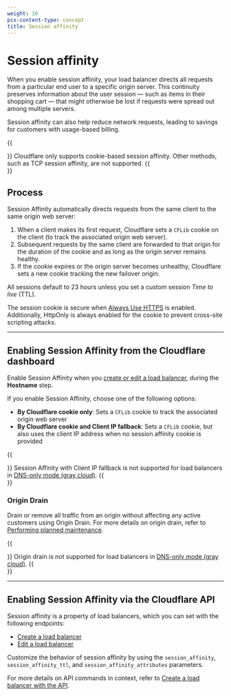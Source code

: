 ```yaml
---
weight: 16
pcx-content-type: concept
title: Session affinity
---
```


# Session affinity

When you enable session affinity, your load balancer directs all requests from a particular end user to a specific origin server. This continuity preserves information about the user session — such as items in their shopping cart — that might otherwise be lost if requests were spread out among multiple servers.

Session affinity can also help reduce network requests, leading to savings for customers with usage-based billing.

{{<Aside type="warning" header="Important">}}
Cloudflare only supports cookie-based session affinity. Other methods, such as TCP session affinity, are not supported.
{{</Aside>}}

## Process

Session Affinity automatically directs requests from the same client to the same origin web server:

1. When a client makes its first request, Cloudflare sets a `CFLib` cookie on the client (to track the associated origin web server).
1. Subsequent requests by the same client are forwarded to that origin for the duration of the cookie and as long as the origin server remains healthy.
1. If the cookie expires or the origin server becomes unhealthy, Cloudflare sets a new cookie tracking the new failover origin.

All sessions default to 23 hours unless you set a custom session _Time to live_ (TTL).

The session cookie is secure when [Always Use HTTPS](https://developers.cloudflare.com/ssl/edge-certificates/additional-options/always-use-https) is enabled. Additionally, HttpOnly is always enabled for the cookie to prevent cross-site scripting attacks.

---

## Enabling Session Affinity from the Cloudflare dashboard

Enable Session Affinity when you [create or edit a load balancer](/create-load-balancer-ui), during the **Hostname** step.

If you enable Session Affinity, choose one of the following options:

- **By Cloudflare cookie only**: Sets a `CFLib` cookie to track the associated origin web server
- **By Cloudflare cookie and Client IP fallback**: Sets a `CFLib` cookie, but also uses the client IP address when no session affinity cookie is provided

{{<Aside type="warning" header="Important">}}
Session Affinity with Client IP fallback is not supported for load balancers in [DNS-only mode (gray cloud)](/understand-basics/proxy-modes).
{{</Aside>}}

### Origin Drain

Drain or remove all traffic from an origin without affecting any active customers using Origin Drain. For more details on origin drain, refer to [Performing planned maintenance](/additional-options/planned-maintenance#gradual-rotation).

{{<Aside type="warning" header="Important">}}
Origin drain is not supported for load balancers in [DNS-only mode (gray cloud)](/understand-basics/proxy-modes).
{{</Aside>}}

---

## Enabling Session Affinity via the Cloudflare API

Session affinity is a property of load balancers, which you can set with the following endpoints:

- [Create a load balancer](https://api.cloudflare.com/#load-balancers-create-load-balancer)
- [Edit a load balancer](https://api.cloudflare.com/#load-balancers-update-load-balancer)

Customize the behavior of session affinity by using the `session_affinity`, `session_affinity_ttl`, and `session_affinity_attributes` parameters.

For more details on API commands in context, refer to [Create a load balancer with the API](/create-load-balancer-api/).
